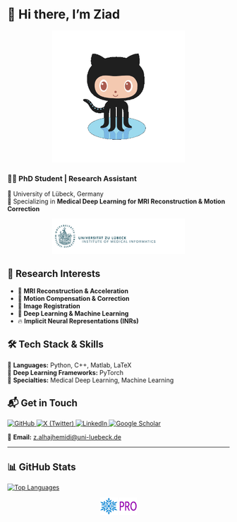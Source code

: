 # 👋 Hi there, I’m **Ziad**  

<div align="center">
  <img src="./images/animation_500_ld77d3pj.gif" width="300px">
</div>

### 🧑‍🔬 **PhD Student | Research Assistant**  

📍 University of Lübeck, Germany  
🔬 Specializing in **Medical Deep Learning for MRI Reconstruction & Motion Correction**  

<div align="center">
  <img src="./images/Logo_Inst_MedInformatik_En_P309.png" width="300px">
</div>

## 🚀 **Research Interests**  

- 🧠 **MRI Reconstruction & Acceleration**  
- 📡 **Motion Compensation & Correction**  
- 🔄 **Image Registration**  
- 🤖 **Deep Learning & Machine Learning**  
- 🔥 **Implicit Neural Representations (INRs)**  

## 🛠 **Tech Stack & Skills**  

🔹 **Languages:** Python, C++, Matlab, LaTeX  
🔹 **Deep Learning Frameworks:** PyTorch  
🔹 **Specialties:** Medical Deep Learning, Machine Learning  

## 📬 **Get in Touch**  

<p align="left">
  <a href="https://github.com/ziadhemidi" target="_blank">
    <img src="https://img.shields.io/badge/GitHub-000?logo=github&logoColor=white" alt="GitHub" height="25">
  </a>
  <a href="https://x.com/ziadalhemidi" target="_blank">
    <img src="https://img.shields.io/badge/X-000?logo=x&logoColor=white" alt="X (Twitter)" height="25">
  </a>
  <a href="https://www.linkedin.com/in/ziadhemidi" target="_blank">
    <img src="https://upload.wikimedia.org/wikipedia/commons/8/81/LinkedIn_icon.svg" alt="LinkedIn" height="25">
  </a>
  <a href="https://scholar.google.com/citations?user=e6_XAW0AAAAJ&hl=en" target="_blank">
    <img src="https://upload.wikimedia.org/wikipedia/commons/c/c7/Google_Scholar_logo.svg" alt="Google Scholar" height="25">
  </a>
</p>

📧 **Email:** <z.alhajhemidi@uni-luebeck.de>  

---

## 📊 **GitHub Stats**  

[![Top Languages](https://github-readme-stats.vercel.app/api/top-langs/?username=ziadhemidi&layout=compact&theme=radical)](https://github.com/anuraghazra/github-readme-stats)  

<div align="center">
  <a href='https://archiveprogram.github.com/'><img src='https://raw.githubusercontent.com/acervenky/animated-github-badges/master/assets/acbadge.gif' width='40' height='40'></a>  
  <a href='https://github.com/pricing'><img src='https://raw.githubusercontent.com/acervenky/animated-github-badges/master/assets/pro.gif' width='40' height='40'></a>
</div>
